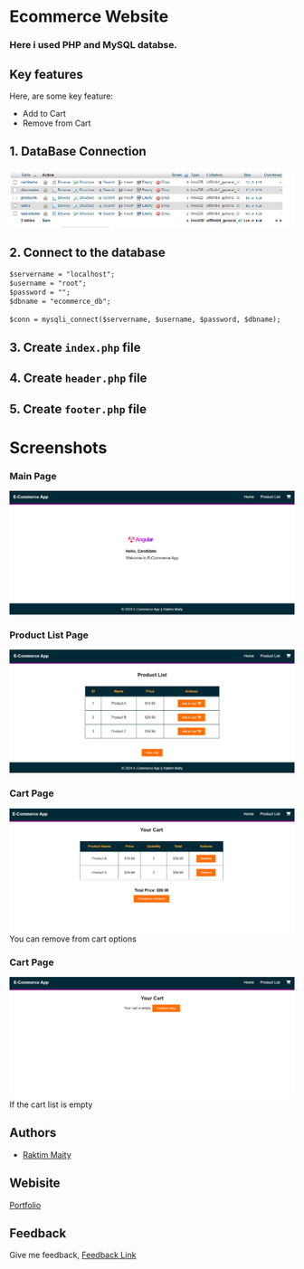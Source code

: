 
# Ecommerce Website

### Here i used PHP and MySQL databse.

## Key features
Here, are some key feature:
- Add to Cart
- Remove from Cart

## 1. DataBase Connection
![App Screenshot](./assets/img/db.png)

## 2. Connect to the database
``` <?php
$servername = "localhost";
$username = "root";
$password = "";
$dbname = "ecommerce_db";

$conn = mysqli_connect($servername, $username, $password, $dbname);

 ```
## 3. Create `index.php` file
## 4. Create `header.php` file
## 5. Create `footer.php` file

# Screenshots
### Main Page
![App Screenshot](./assets/img/main.png)

### Product List Page
![App Screenshot](./assets/img/productlist.png)

### Cart Page
![App Screenshot](./assets/img/cart.png)
<br>
You can remove from cart options

### Cart Page
![App Screenshot](./assets/img/empty.png)
<br>
If the cart list is empty


## Authors

- [Raktim Maity](https://github.com/Raktimmaity)

## Webisite
[Portfolio](https://raktimmaity.000.pe/)

## Feedback
Give me feedback, [Feedback Link](https://raktimmaity.000.pe/testimonial/)
